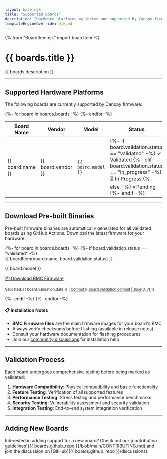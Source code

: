 ```yaml
---
layout: base.njk
title: "Supported Boards"
description: "Hardware platforms validated and supported by Canopy firmware with feature matrix and validation status."
templateEngineOverride: njk,md
---
```


{% from "BoardItem.njk" import boardItem %}

<div class="content-page">

# {{ boards.title }}

{{ boards.description }}

---

## Supported Hardware Platforms

The following boards are currently supported by Canopy firmware:

<div class="boards-table-wrapper">
    <table class="boards-table">
        <thead>
            <tr>
                <th>Board Name</th>
                <th>Vendor</th>
                <th>Model</th>
                <th>Status</th>
                <th>Validated</th>
                <th>Commit</th>
            </tr>
        </thead>
        <tbody>
            {%- for board in boards.boards -%}
            <tr class="board-row">
                <td class="board-name">{{ board.name }}</td>
                <td class="board-vendor">{{ board.vendor }}</td>
                <td class="board-model"><code>{{ board.model }}</code></td>
                <td class="validation-status">
                    {%- if board.validation.status == "validated" -%}
                    <span class="status-validated">✓ Validated</span>
                    {%- elif board.validation.status == "in_progress" -%}
                    <span class="status-in-progress">⏳ In Progress</span>
                    {%- else -%}
                    <span class="status-pending">⏸ Pending</span>
                    {%- endif -%}
                </td>
                <td class="validation-date">{{ board.validation.date }}</td>
                <td class="commit-info">
                    <a href="{{ boards.github_repo }}/commit/{{ board.validation.commit }}" 
                       target="_blank" 
                       rel="noopener"
                       class="commit-link">
                        <code>{{ board.validation.commit | slice(0, 7) }}</code>
                    </a>
                </td>
            </tr>
            {%- endfor -%}
        </tbody>
    </table>
</div>

---

## Download Pre-built Binaries

Pre-built firmware binaries are automatically generated for all validated boards using GitHub Actions. Download the latest firmware for your hardware:

<div class="download-section">
    {%- for board in boards.boards -%}
    {%- if board.validation.status == "validated" -%}
    <div class="download-card">
        {{ boardItem(board.name, board.validation.status) }}
        <p class="board-model">{{ board.model }}</p>
        <div class="download-links">
            <a href="https://github.com/canopybmc/openbmc/releases/latest/download/{{ board.model | lower | replace(" ", "-") }}-firmware.bin"
               class="download-btn"
               target="_blank" 
               rel="noopener">
                📦 Download BMC Firmware
            </a>
        </div>
        <p class="validation-info">
            <small>
                Validated: {{ board.validation.date }} |
                <a href="{{ boards.github_repo }}/commit/{{ board.validation.commit }}" target="_blank" rel="noopener">
                    Commit {{ board.validation.commit | slice(0, 7) }}
                </a>
            </small>
        </p>
    </div>
    {%- endif -%}
    {%- endfor -%}
</div>

<div class="download-notice">
    <h4>📋 Installation Notes</h4>
    <ul>
        <li><strong>BMC Firmware files</strong> are the main firmware images for your board's BMC</li>
        <li>Always verify checksums before flashing (available in release notes)</li>
        <li>Consult your hardware documentation for flashing procedures</li>
        <li>Join our <a href="{{ boards.github_repo }}/discussions" target="_blank" rel="noopener">community discussions</a> for installation help</li>
    </ul>
</div>

---

## Validation Process

Each board undergoes comprehensive testing before being marked as validated:

1. **Hardware Compatibility**: Physical compatibility and basic functionality
2. **Feature Testing**: Verification of all supported features
3. **Performance Testing**: Stress testing and performance benchmarks
4. **Security Testing**: Vulnerability assessment and security validation
5. **Integration Testing**: End-to-end system integration verification

---

## Adding New Boards

Interested in adding support for a new board? Check out our [contribution guidelines]({{ boards.github_repo }}/blob/main/CONTRIBUTING.md) and join the discussion on [GitHub]({{ boards.github_repo }}/discussions).

</div>